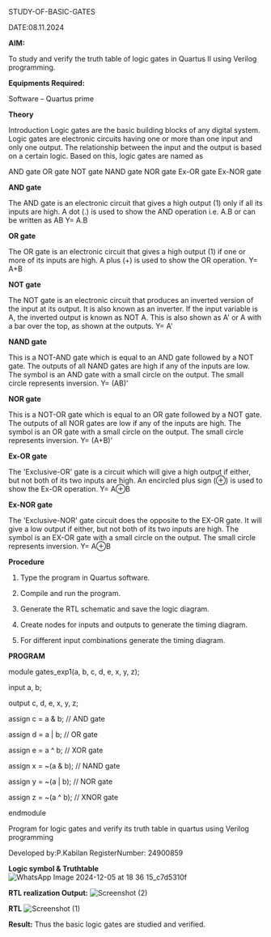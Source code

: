 STUDY-OF-BASIC-GATES

DATE:08.11.2024

**AIM:** 

To study and verify the truth table of logic gates in Quartus II using Verilog programming.

**Equipments Required:**

Software – Quartus prime 

**Theory**

Introduction Logic gates are the basic building blocks of any digital system. Logic gates are electronic circuits having one or more than one input and only one output. The relationship between the input and the output is based on a certain logic. Based on this, logic gates are named as

AND gate OR gate NOT gate NAND gate NOR gate Ex-OR gate Ex-NOR gate

**AND gate**

The AND gate is an electronic circuit that gives a high output (1) only if all its inputs are high. A dot (.) is used to show the AND operation i.e. A.B or can be written as AB
Y= A.B

**OR gate** 

The OR gate is an electronic circuit that gives a high output (1) if one or more of its inputs are high. A plus (+) is used to show the OR operation.
Y= A+B

**NOT gate**

The NOT gate is an electronic circuit that produces an inverted version of the input at its output. It is also known as an inverter. If the input variable is A, the inverted output is known as NOT A. This is also shown as A' or A with a bar over the top, as shown at the outputs.
Y= A'

**NAND gate**

This is a NOT-AND gate which is equal to an AND gate followed by a NOT gate. The outputs of all NAND gates are high if any of the inputs are low. The symbol is an AND gate with a small circle on the output. The small circle represents inversion.
Y= (AB)’

**NOR gate**

This is a NOT-OR gate which is equal to an OR gate followed by a NOT gate. The outputs of all NOR gates are low if any of the inputs are high. The symbol is an OR gate with a small circle on the output. The small circle represents inversion.
Y= (A+B)’

**Ex-OR gate**

The 'Exclusive-OR' gate is a circuit which will give a high output if either, but not both of its two inputs are high. An encircled plus sign (⊕) is used to show the Ex-OR operation.
Y= A⊕B

**Ex-NOR gate**

The 'Exclusive-NOR' gate circuit does the opposite to the EX-OR gate. It will give a low output if either, but not both of its two inputs are high. The symbol is an EX-OR gate with a small circle on the output. The small circle represents inversion.
Y= A⊕B

**Procedure** 

1.	Type the program in Quartus software.

2.	Compile and run the program.

3.	Generate the RTL schematic and save the logic diagram.

4.	Create nodes for inputs and outputs to generate the timing diagram.

5.	For different input combinations generate the timing diagram.


**PROGRAM**

module gates_exp1(a, b, c, d, e, x, y, z);

  input a, b;
  
  output c, d, e, x, y, z;

  assign c = a & b;   // AND gate
  
  assign d = a | b;   // OR gate
  
  assign e = a ^ b;   // XOR gate
  
  assign x = ~(a & b); // NAND gate
  
  assign y = ~(a | b); // NOR gate
  
  assign z = ~(a ^ b); // XNOR gate

endmodule

Program for logic gates and verify its truth table in quartus using Verilog programming

 Developed by:P.Kabilan
 RegisterNumber: 24900859
 
**Logic symbol & Truthtable**
![WhatsApp Image 2024-12-05 at 18 36 15_c7d5310f](https://github.com/user-attachments/assets/039e1775-cd58-4528-b3fb-7e1d88297d83)


**RTL realization Output:** 
![Screenshot (2)](https://github.com/user-attachments/assets/eb58cb8f-5063-4cf5-9920-432207a066e0)


**RTL**
![Screenshot (1)](https://github.com/user-attachments/assets/7c228683-77e7-4c4c-8391-539302e96030)

**Result:**
Thus the basic logic gates are studied and verified.

